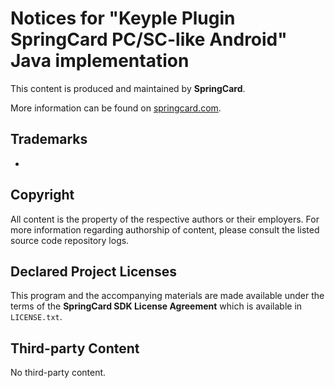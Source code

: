 # Notices for "Keyple Plugin SpringCard PC/SC-like Android" Java implementation

This content is produced and maintained by **SpringCard**.

More information can be found on [springcard.com](http://www.springcard.com).

## Trademarks

* 

## Copyright

All content is the property of the respective authors or their employers. For
more information regarding authorship of content, please consult the listed
source code repository logs.

## Declared Project Licenses

This program and the accompanying materials are made available under the terms
of the **SpringCard SDK License Agreement** which is available in `LICENSE.txt`.
   
## Third-party Content

No third-party content.
